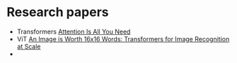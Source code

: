 # Research papers

- Transformers [Attention Is All You Need](https://arxiv.org/abs/1706.03762)
- ViT [An Image is Worth 16x16 Words: Transformers for Image Recognition at Scale](https://arxiv.org/abs/2010.11929)
- 
